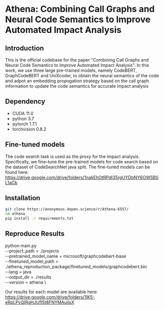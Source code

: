 # Athena: Combining Call Graphs and Neural Code Semantics to Improve Automated Impact Analysis

## Introduction
This is the official codebase for the paper "Combining Call Graphs and Neural Code Semantics to Improve Automated Impact Analysis". In this work, we use three large pre-trained models, namely CodeBERT, GraphCodeBERT and UniXcoder, to obtain the neural semantics of the code and adpot an embedding propogation strategy based on the call graph information to update the code semantics for accurate impact analysis

## Dependency
- CUDA 11.0
- python 3.7
- pytorch 1.7.1
- torchvision 0.8.2

## Fine-tuned models
The code search task is used as the proxy for the impact analysis. Specifically, we fine-tune the pre-trained models for code search based on the dataset of CodeSearchNet java split. The fine-tuned models can be found here: https://drive.google.com/drive/folders/1nakEhOtRPdI35rgUYDbNY6OWSBSL1aCb

## Installation

```bash
git clone https://anonymous.4open.science/r/Athena-6557/
cd athena
pip install -r requirements.txt
```

## Reproduce Results

python main.py \
    --project_path = ./projects \
    --pretrained_model_name = microsoft/graphcodebert-base \
    --finetuned_model_path = ./athena_reproduction_package/finetuned_models/graphcodebert.bin \
    --lang = java \
    --output_dir = ./results \
    --version = athena \

Our results for each model are available here: https://drive.google.com/drive/folders/1IK5-eRpLPvQIRgHJUfI5t8FNYMAuilsX

